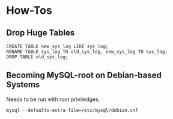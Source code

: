 # How-Tos

## Drop Huge Tables

    CREATE TABLE new_sys_log LIKE sys_log;
    RENAME TABLE sys_log TO old_sys_log, new_sys_log TO sys_log;
    DROP TABLE old_sys_log;

## Becoming MySQL-root on Debian-based Systems
Needs to be run with root priviledges.

	mysql --defaults-extra-file=/etc/mysql/debian.cnf

<!---
 vim: expandtab tabstop=4 shiftwidth=4
-->
